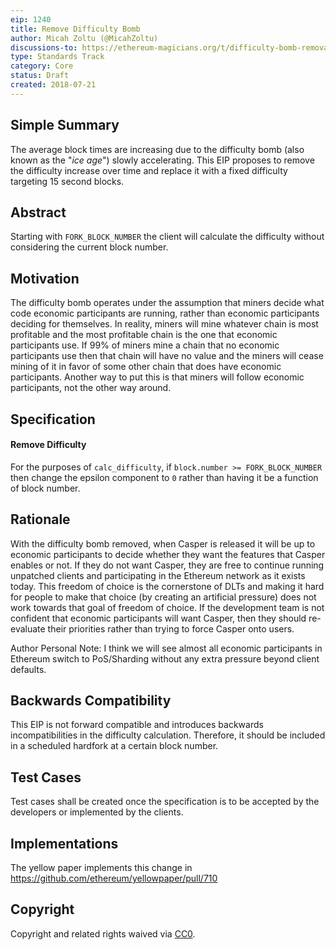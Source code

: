 ```yaml
---
eip: 1240
title: Remove Difficulty Bomb
author: Micah Zoltu (@MicahZoltu)
discussions-to: https://ethereum-magicians.org/t/difficulty-bomb-removal/832
type: Standards Track
category: Core
status: Draft
created: 2018-07-21
---
```


## Simple Summary

The average block times are increasing due to the difficulty bomb (also known as the "_ice age_") slowly accelerating. This EIP proposes to remove the difficulty increase over time and replace it with a fixed difficulty targeting 15 second blocks.

## Abstract

Starting with `FORK_BLOCK_NUMBER` the client will calculate the difficulty without considering the current block number.

## Motivation

The difficulty bomb operates under the assumption that miners decide what code economic participants are running, rather than economic participants deciding for themselves. In reality, miners will mine whatever chain is most profitable and the most profitable chain is the one that economic participants use. If 99% of miners mine a chain that no economic participants use then that chain will have no value and the miners will cease mining of it in favor of some other chain that does have economic participants. Another way to put this is that miners will follow economic participants, not the other way around.

## Specification

#### Remove Difficulty

For the purposes of `calc_difficulty`, if `block.number >= FORK_BLOCK_NUMBER` then change the epsilon component to `0` rather than having it be a function of block number.

## Rationale

With the difficulty bomb removed, when Casper is released it will be up to economic participants to decide whether they want the features that Casper enables or not. If they do not want Casper, they are free to continue running unpatched clients and participating in the Ethereum network as it exists today. This freedom of choice is the cornerstone of DLTs and making it hard for people to make that choice (by creating an artificial pressure) does not work towards that goal of freedom of choice. If the development team is not confident that economic participants will want Casper, then they should re-evaluate their priorities rather than trying to force Casper onto users.

Author Personal Note: I think we will see almost all economic participants in Ethereum switch to PoS/Sharding without any extra pressure beyond client defaults.

## Backwards Compatibility

This EIP is not forward compatible and introduces backwards incompatibilities in the difficulty calculation. Therefore, it should be included in a scheduled hardfork at a certain block number.

## Test Cases

Test cases shall be created once the specification is to be accepted by the developers or implemented by the clients.

## Implementations

The yellow paper implements this change in https://github.com/ethereum/yellowpaper/pull/710

## Copyright

Copyright and related rights waived via [CC0](https://creativecommons.org/publicdomain/zero/1.0/).
